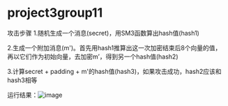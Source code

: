 # project3group11
攻击步骤
1.随机生成一个消息(secret)，用SM3函数算出hash值(hash1)

2.生成一个附加消息(m')。首先用hash1推算出这一次加密结束后8个向量的值，再以它们作为初始向量，去加密m’，得到另一个hash值(hash2)

3.计算secret + padding + m'的hash值(hash3)，如果攻击成功，hash2应该和hash3相等

运行结果：![image](https://github.com/zsygroup11num1/project3group11/assets/129477117/27dee5e3-655b-4117-a8e7-dac39319ee5a)
